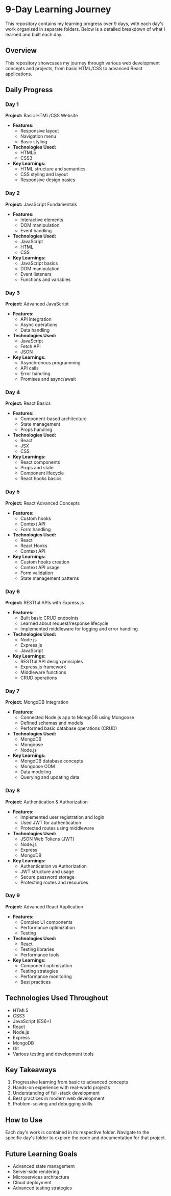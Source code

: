 # 9-Day Learning Journey

This repository contains my learning progress over 9 days, with each day's work organized in separate folders. Below is a detailed breakdown of what I learned and built each day.

## Overview

This repository showcases my journey through various web development concepts and projects, from basic HTML/CSS to advanced React applications.

## Daily Progress

### Day 1
**Project:** Basic HTML/CSS Website
- **Features:**
  - Responsive layout
  - Navigation menu
  - Basic styling
- **Technologies Used:**
  - HTML5
  - CSS3
- **Key Learnings:**
  - HTML structure and semantics
  - CSS styling and layout
  - Responsive design basics

### Day 2
**Project:** JavaScript Fundamentals
- **Features:**
  - Interactive elements
  - DOM manipulation
  - Event handling
- **Technologies Used:**
  - JavaScript
  - HTML
  - CSS
- **Key Learnings:**
  - JavaScript basics
  - DOM manipulation
  - Event listeners
  - Functions and variables

### Day 3
**Project:** Advanced JavaScript
- **Features:**
  - API integration
  - Async operations
  - Data handling
- **Technologies Used:**
  - JavaScript
  - Fetch API
  - JSON
- **Key Learnings:**
  - Asynchronous programming
  - API calls
  - Error handling
  - Promises and async/await

### Day 4
**Project:** React Basics
- **Features:**
  - Component-based architecture
  - State management
  - Props handling
- **Technologies Used:**
  - React
  - JSX
  - CSS
- **Key Learnings:**
  - React components
  - Props and state
  - Component lifecycle
  - React hooks basics

### Day 5
**Project:** React Advanced Concepts
- **Features:**
  - Custom hooks
  - Context API
  - Form handling
- **Technologies Used:**
  - React
  - React Hooks
  - Context API
- **Key Learnings:**
  - Custom hooks creation
  - Context API usage
  - Form validation
  - State management patterns

### Day 6
**Project:** RESTful APIs with Express.js
- **Features:**
  - Built basic CRUD endpoints
  - Learned about request/response lifecycle
  - Implemented middleware for logging and error handling
- **Technologies Used:**
  - Node.js
  - Express.js
  - JavaScript
- **Key Learnings:**
  - RESTful API design principles
  - Express.js framework
  - Middleware functions
  - CRUD operations

### Day 7
**Project:** MongoDB Integration
- **Features:**
  - Connected Node.js app to MongoDB using Mongoose
  - Defined schemas and models
  - Performed basic database operations (CRUD)
- **Technologies Used:**
  - MongoDB
  - Mongoose
  - Node.js
- **Key Learnings:**
  - MongoDB database concepts
  - Mongoose ODM
  - Data modeling
  - Querying and updating data

### Day 8
**Project:** Authentication & Authorization
- **Features:**
  - Implemented user registration and login
  - Used JWT for authentication
  - Protected routes using middleware
- **Technologies Used:**
  - JSON Web Tokens (JWT)
  - Node.js
  - Express
  - MongoDB
- **Key Learnings:**
  - Authentication vs Authorization
  - JWT structure and usage
  - Secure password storage
  - Protecting routes and resources

### Day 9
**Project:** Advanced React Application
- **Features:**
  - Complex UI components
  - Performance optimization
  - Testing
- **Technologies Used:**
  - React
  - Testing libraries
  - Performance tools
- **Key Learnings:**
  - Component optimization
  - Testing strategies
  - Performance monitoring
  - Best practices

## Technologies Used Throughout
- HTML5
- CSS3
- JavaScript (ES6+)
- React
- Node.js
- Express
- MongoDB
- Git
- Various testing and development tools

## Key Takeaways
1. Progressive learning from basic to advanced concepts
2. Hands-on experience with real-world projects
3. Understanding of full-stack development
4. Best practices in modern web development
5. Problem-solving and debugging skills

## How to Use
Each day's work is contained in its respective folder. Navigate to the specific day's folder to explore the code and documentation for that project.

## Future Learning Goals
- Advanced state management
- Server-side rendering
- Microservices architecture
- Cloud deployment
- Advanced testing strategies
